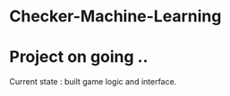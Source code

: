 # Checker-Machine-Learning

 # Project on going ..
 
 Current state : built game logic and interface.